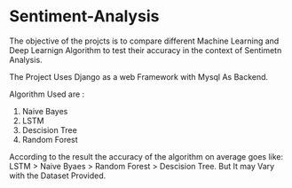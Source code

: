 # Sentiment-Analysis

The objective of the projcts is to compare different Machine Learning and Deep Learnign Algorithm to test their accuracy in the context of Sentimetn Analysis.

The Project Uses Django as a web Framework with Mysql As Backend.

Algorithm Used are : 
1. Naive Bayes 
2. LSTM
3. Descision Tree 
4. Random Forest

According to the result the accuracy of the algorithm on average goes like: LSTM > Naive Byaes > Random Forest > Descision Tree. But It may Vary with the Dataset Provided.
